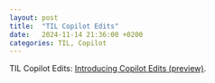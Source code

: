 ```yaml
---
layout: post
title:  "TIL Copilot Edits"
date:   2024-11-14 21:36:00 +0200
categories: TIL, Copilot
---
```

TIL Copilot Edits: [Introducing Copilot Edits (preview)](https://code.visualstudio.com/blogs/2024/11/12/introducing-copilot-edits).
